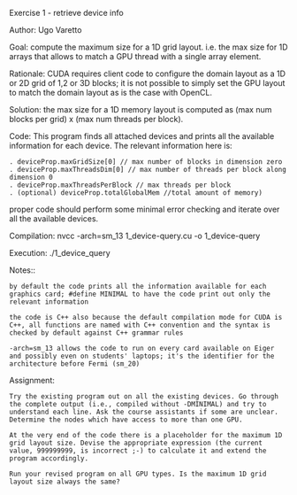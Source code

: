 Exercise 1 - retrieve device info

Author: Ugo Varetto

Goal: compute the maximum size for a 1D grid layout. i.e. the max size for 1D arrays that allows to match a GPU thread with a single array element.

Rationale: CUDA requires client code to configure the domain layout as a 1D or 2D grid of 1,2 or 3D blocks; it is not possible to simply set the GPU layout to match the domain layout as is the case with OpenCL.

Solution: the max size for a 1D memory layout is computed as (max num blocks per grid) x (max num threads per block).

Code: This program finds all attached devices and prints all the available information for each device. The relevant information here is:

    . deviceProp.maxGridSize[0] // max number of blocks in dimension zero
    . deviceProp.maxThreadsDim[0] // max number of threads per block along dimension 0
    . deviceProp.maxThreadsPerBlock // max threads per block
    . (optional) deviceProp.totalGlobalMem //total amount of memory) 

proper code should perform some minimal error checking and iterate over all the available devices.

Compilation: nvcc -arch=sm_13 1_device-query.cu -o 1_device-query

Execution: ./1_device_query

Notes::

    by default the code prints all the information available for each graphics card; #define MINIMAL to have the code print out only the relevant information 

    the code is C++ also because the default compilation mode for CUDA is C++, all functions are named with C++ convention and the syntax is checked by default against C++ grammar rules 

    -arch=sm_13 allows the code to run on every card available on Eiger and possibly even on students' laptops; it's the identifier for the architecture before Fermi (sm_20) 

Assignment:

    Try the existing program out on all the existing devices. Go through the complete output (i.e., compiled without -DMINIMAL) and try to understand each line. Ask the course assistants if some are unclear. Determine the nodes which have access to more than one GPU. 

    At the very end of the code there is a placeholder for the maximum 1D grid layout size. Devise the appropriate expression (the current value, 999999999, is incorrect ;-) to calculate it and extend the program accordingly. 

    Run your revised program on all GPU types. Is the maximum 1D grid layout size always the same? 
